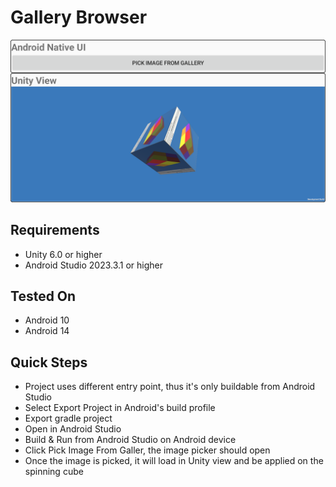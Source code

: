 # Gallery Browser

![](Docs/img/gallery_browser_index.png)

## Requirements

* Unity 6.0 or higher
* Android Studio 2023.3.1 or higher

## Tested On

* Android 10
* Android 14


## Quick Steps
* Project uses different entry point, thus it's only buildable from Android Studio
* Select Export Project in Android's build profile
* Export gradle project
* Open in Android Studio
* Build & Run from Android Studio on Android device
* Click Pick Image From Galler, the image picker should open
* Once the image is picked, it will load in Unity view and be applied on the spinning cube